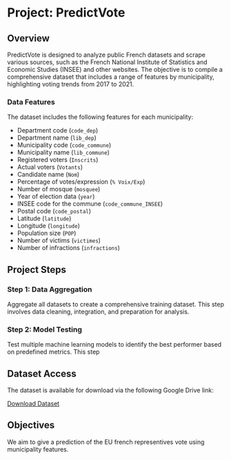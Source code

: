 # Project: PredictVote

## Overview

PredictVote is designed to analyze public French datasets and scrape various sources, such as the French National Institute of Statistics and Economic Studies (INSEE) and other websites. The objective is to compile a comprehensive dataset that includes a range of features by municipality, highlighting voting trends from 2017 to 2021.

### Data Features

The dataset includes the following features for each municipality:

- Department code (`code_dep`)
- Department name (`lib_dep`)
- Municipality code (`code_commune`)
- Municipality name (`lib_commune`)
- Registered voters (`Inscrits`)
- Actual voters (`Votants`)
- Candidate name (`Nom`)
- Percentage of votes/expression (`% Voix/Exp`)
- Number of mosque (`mosquee`)
- Year of election data (`year`)
- INSEE code for the commune (`code_commune_INSEE`)
- Postal code (`code_postal`)
- Latitude (`latitude`)
- Longitude (`longitude`)
- Population size (`POP`)
- Number of victims (`victimes`)
- Number of infractions (`infractions`)

## Project Steps

### Step 1: Data Aggregation

Aggregate all datasets to create a comprehensive training dataset. This step involves data cleaning, integration, and preparation for analysis.

### Step 2: Model Testing

Test multiple machine learning models to identify the best performer based on predefined metrics. This step

## Dataset Access

The dataset is available for download via the following Google Drive link:

[Download Dataset](https://drive.google.com/drive/folders/1bSHFMVzuUL2KWNdyiowYFEcjuPng7V04?usp=sharing)


## Objectives 

We aim to give a prediction of the EU french representives vote using municipality features.    
